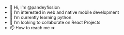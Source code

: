 - 👋 Hi, I’m @pandeyfission
- 👀 I’m interested in web and native mobile development
- 🌱 I’m currently learning python.
- 💞️ I’m looking to collaborate on React Projects
- 📫 How to reach me => 

<!---
pandeyfission/pandeyfission is a ✨ special ✨ repository because its `README.md` (this file) appears on your GitHub profile.
You can click the Preview link to take a look at your changes.
--->
